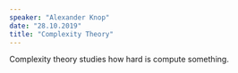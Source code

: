 ```yaml
---
speaker: "Alexander Knop"
date: "28.10.2019"
title: "Complexity Theory"
---
```

Complexity theory studies how hard is compute something.
